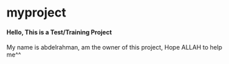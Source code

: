 # myproject
<h4>Hello, This is a Test/Training Project</h4>
<p>My name is abdelrahman, am the owner of this project, Hope ALLAH to help me^^</p>
